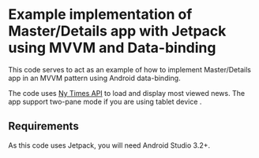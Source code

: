 # Example implementation of  Master/Details app with Jetpack using MVVM and Data-binding

This code serves to act as an example of how to implement Master/Details app in an MVVM pattern using Android data-binding.

The code uses [Ny Times API](http://api.nytimes.com/) to load and display most viewed news.
The app support two-pane mode if you are using tablet device .

## Requirements

As this code uses Jetpack, you will need Android Studio 3.2+.

